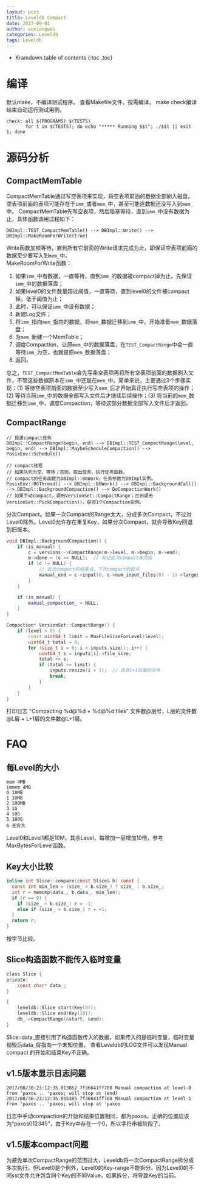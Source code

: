 ```yaml
---
layout: post
title: Leveldb Compact
date: 2017-09-01
author: wuxiangwei
categories: Leveldb
tags: Leveldb
---
```


* Kramdown table of contents
{:toc .toc}


# 编译

默认make，不编译测试程序。
查看Makefile文件，按需编译。
make check编译结束自动运行测试用例。

```shell
check: all $(PROGRAMS) $(TESTS)                                                                     
       for t in $(TESTS); do echo "***** Running $$t"; ./$$t || exit 1; done
```

# 源码分析

## CompactMemTable

CompactMemTable通过写空表项来实现，将空表项前面的数据全部刷入磁盘。空表项前面的表项可能存在于`imm_`或者`mem_`中，甚至可能连数据还没写入到`mem_`中。
CompactMemTable先写空表项，然后阻塞等待，直到`imm_`中没有数据为止，具体函数调用过程如下：

```
DBImpl::TEST_CompactMemTable() --> DBImpl::Write() --> DBImpl::MakeRoomForWrite(true)
```
Write函数加锁等待，直到所有它前面的Write请求完成为止，即保证空表项前面的数据至少要写入到`mem_`中。    
MakeRoomForWrite函数：    

1. 如果`imm_`中有数据，一直等待，直到`imm_`的数据被compact掉为止。先保证`imm_`中的数据落盘；
2. 如果level0的文件数量超过阈值，一直等待，直到level0的文件被compact掉，低于阈值为止；
3. 此时，可以保证`imm_`中没有数据；
4. 新建Log文件；
5. 将`imm_`指向`mem_`指向的数据，将`mem_`数据迁移到`imm_`中。开始准备`mem_`数据落盘；
6. 为`mem_`新建一个MemTable；
7. 调度Compaction，让原`mem_`中的数据落盘，在`TEST_CompactRange`中会一直等待`imm_`为空，也就是原`mem_`数据落盘；
8. 返回。

总之，`TEST_CompactMemTable`会先写条空表项再将所有空表项前面的数据刷入文件，不管这些数据原本在`imm_`中还是在`mem_`中。简单来说，主要通过3个步骤实现：(1) 等待空表项前面的数据至少写入`mem_`后才开始真正执行写空表项的操作；(2) 等待当前`imm_`中的数据全部写入文件后才继续后续操作；(3) 将当前的`mem_`数据迁移到`imm_`中，调度Compaction，等待这部分数据全部写入文件后才返回。

## CompactRange

```
// 投递compact任务
DBImpl::CompactRange(begin, end) --> DBImpl::TEST_CompactRange(level, begin, end) --> DBImpl::MaybeScheduleCompaction() --> PosixEnv::Schedule()

// compact线程
// 如果队列为空，等待；否则，取出任务，执行任务函数。
// compact的任务函数为DBImpl::BGWork，任务参数为DBImpl实例。
PosixEnv::BGThread() --> DBImpl::BGWork() --> DBImpl::BackgroundCall() --> DBImpl::BackgroundCompaction() --> DoCompactionWork()
// 如果手动compact，调用VersionSet::CompactRange；否则调用VersionSet::PickCompaction()，获得1个Compaction实例。
```

分次Compact。如果一次Compact的Range太大，分成多次Compact，不过对Level0除外。Level0允许存在重复Key，如果分次Compact，就会导致Key回退到旧版本。     

```cpp
void DBImpl::BackgroundCompaction() {
    if (is_manual) {
        c = versions_->CompactRange(m->level, m->begin, m->end);
        m->done = (c == NULL);  // 标记此次compact未完成
        if (c != NULL) {
            // 此次compact的结束点，下次compact的起点
            manual_end = c->input(0, c->num_input_files(0) - 1)->largest;
        }
    } 

    if (is_manual) {
        manual_compaction_ = NULL;
    }
}

Compaction* VersionSet::CompactRange() {
    if (level > 0) {
        const uint64_t limit = MaxFileSizeForLevel(level);
        uint64_t total = 0;
        for (size_t i = 0; i < inputs.size(); i++) {
            uint64_t s = inputs[i]->file_size;
            total += s;
            if (total >= limit) {
                inputs.resize(i + 1);  // 丢弃i+1后面的文件
                break;
            }
        }
    }
}
```


打印日志
"Compacting %d@%d + %d@%d files"
文件数@层号，L层的文件数@L层 + L+1层的文件数@L+1层。

# FAQ

## 每Level的大小

```
mem 4MB
immem 4MB
0 10MB
1 10MB
2 100MB
3 1G
4 10G
5 100G
6 无穷大
```
Level0和Level1都是10M，其余Level，每增加一层增加10倍，参考MaxBytesForLevel函数。

## Key大小比较

```c
inline int Slice::compare(const Slice& b) const {
  const int min_len = (size_ < b.size_) ? size_ : b.size_;
  int r = memcmp(data_, b.data_, min_len);
  if (r == 0) {
    if (size_ < b.size_) r = -1;
    else if (size_ > b.size_) r = +1;
  }
  return r;
}
```
按字节比较。

## Slice构造函数不能传入临时变量

```c
class Slice {
private:
    const char* data_;
}

{
    leveldb::Slice start(Key(0));
    leveldb::Slice end(Key(10));
    db_->CompactRange(&start, &end);
}
```
Slice::data_直接引用了构造函数传入的数据，如果传入的是临时变量，临时变量销毁后data_将指向一个未知位置。
查看Leveldb的LOG文件可以发现Manual compact 的开始和结束Key不正确。


## v1.5版本显示日志问题

```shell
2017/08/30-23:12:35.013862 7f36641ff700 Manual compaction at level-0 from 'paxos .. 'paxos; will stop at (end)
2017/08/30-23:12:35.015385 7f36641ff700 Manual compaction at level-1 from 'paxos .. 'paxos; will stop at 'paxos
```
日志中手动compaction的开始和结束位置相同，都为paxos。正确的位置应该为“paxos012345”，由于Key中存在一个0，所以字符串被阶段了。

## v1.5版本compact问题

为避免单次CompactRange的范围过大，Leveldb将一次CompactRange拆分成多次执行。但Level0是个例外，Level0的Key-range不能拆分。因为Level0的不同sst文件允许包含同个Key的不同Value，如果拆分，将导致Key的当前。
